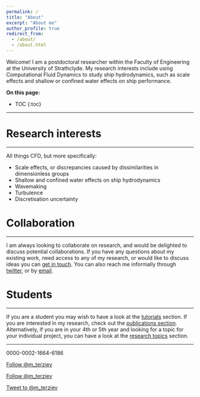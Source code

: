 ```yaml
---
permalink: /
title: "About"
excerpt: "About me"
author_profile: true
redirect_from: 
  - /about/
  - /about.html
---
```


Welcome! I am a postdoctoral researcher within the Faculty of Engineering at the University of Strathclyde. My research interests include using Computational Fluid Dynamics to study ship hydrodynamics, such as scale effects and shallow or confined water effects on ship performance. 

**On this page:**
* TOC
{:toc}

---
# Research interests
---
All things CFD, but more specifically:
- Scale effects, or discrepancies caused by dissimilarities in dimensionless groups
- Shallow and confined water effects on ship hydrodynamics
- Wavemaking 
- Turbulence
- Discretisation uncertainty

# Collaboration
---
I am always looking to collaborate on research, and would be delighted to discuss potential collaborations. If you have any questions about my existing work, need access to any of my research, or would like to discuss ideas you can [get in touch](mailto:momchil.terziev@strath.ac.uk). You can also reach me informally through [twitter](https://twitter.com/m_terziev), or by [email](mailto:momchil.terziev@strath.ac.uk).

# Students
---
If you are a student you may wish to have a look at the [tutorials](/tutorials) section. If you are interested in my research, check out the [publications section](/publications).
Alternatively, if you are in your 4th or 5th year and looking for a topic for your individual project, you can have a look at the [research topics](/research-topics) section.

---

<span id="badgeCont379"><script type="text/javascript" src="https://publons.com/mashlets?el=badgeCont379&rid=AAA-3277-2021"></script></span>
<span class="text-muted" data-toggle="tooltip" title="" data-original-title="https://orcid.org/0000-0002-1664-6186">0000-0002-1664-6186</span>


<a href="https://twitter.com/m_terziev?ref_src=twsrc%5Etfw" class="twitter-follow-button" data-show-count="false">Follow @m_terziev</a><script async src="https://platform.twitter.com/widgets.js" charset="utf-8"></script>

<!-- 
  <script> (function() { var st = document.createElement('script'); st.type = 'text/javascript'; st.async = true; st.src = 'https://www.researchgate.net/javascript/plugin/plugin-api-min.js'; var s = document.getElementsByTagName('script')[0]; s.parentNode.insertBefore(st, s); })(); </script> 
-->
<div class="rg-plugin" data-height="600" data-width="300" data-theme="light" data-type="department" data-installationId="62af7644e4d473044543e9d0" />

<a href="https://twitter.com/m_terziev?ref_src=twsrc%5Etfw" class="twitter-follow-button" data-show-count="false">Follow @m_terziev</a><script async src="https://platform.twitter.com/widgets.js" charset="utf-8"></script>

<a href="https://twitter.com/intent/tweet?screen_name=m_terziev&ref_src=twsrc%5Etfw" class="twitter-mention-button" data-show-count="false">Tweet to @m_terziev</a><script async src="https://platform.twitter.com/widgets.js" charset="utf-8"></script>
